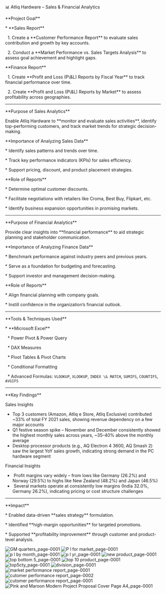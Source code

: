 

 📊 Atliq Hardware – Sales \& Financial Analytics



 \*\*Project Goal\*\*



\* \*\*Sales Report\*\*



&nbsp; 1. Create a \*\*Customer Performance Report\*\* to evaluate sales contribution and growth by key accounts.

&nbsp; 2. Conduct a \*\*Market Performance vs. Sales Targets Analysis\*\* to assess goal achievement and highlight gaps.



 \*\*Finance Report\*\*



&nbsp; 1. Create \*\*Profit and Loss (P\\\&L) Reports by Fiscal Year\*\* to track financial performance over time.

&nbsp; 2. Create \*\*Profit and Loss (P\\\&L) Reports by Market\*\* to assess profitability across geographies.



---



 \*\*Purpose of Sales Analytics\*\*



Enable Atliq Hardware to \*\*monitor and evaluate sales activities\*\*, identify top-performing customers, and track market trends for strategic decision-making.



\*\*Importance of Analyzing Sales Data\*\*



\* Identify sales patterns and trends over time.

\* Track key performance indicators (KPIs) for sales efficiency.

\* Support pricing, discount, and product placement strategies.



\*\*Role of Reports\*\*



\* Determine optimal customer discounts.

\* Facilitate negotiations with retailers like Croma, Best Buy, Flipkart, etc.

\* Identify business expansion opportunities in promising markets.



---



 \*\*Purpose of Financial Analytics\*\*



Provide clear insights into \*\*financial performance\*\* to aid strategic planning and stakeholder communication.



\*\*Importance of Analyzing Finance Data\*\*



\* Benchmark performance against industry peers and previous years.

\* Serve as a foundation for budgeting and forecasting.

\* Support investor and management decision-making.



\*\*Role of Reports\*\*



\* Align financial planning with company goals.

\* Instill confidence in the organization’s financial outlook.



---



 \*\*Tools \& Techniques Used\*\*



\* \*\*Microsoft Excel\*\*



&nbsp; \* Power Pivot \& Power Query

&nbsp; \* DAX Measures

&nbsp; \* Pivot Tables \& Pivot Charts

&nbsp; \* Conditional Formatting

&nbsp; \* Advanced Formulas: `VLOOKUP`, `XLOOKUP`, `INDEX \& MATCH`, `SUMIFS`, `COUNTIFS`, `AVGIFS`



---



 \*\*Key Findings\*\*



Sales Insights



* Top 3 customers (Amazon, Atliq e Store, Atliq Exclusive) contributed ~33% of total FY 2021 sales, showing revenue dependency on a few major accounts
* Q1 festive season spike – November and December consistently showed the highest monthly sales across years, ~35–40% above the monthly average
* Desktop processor products (e.g., AQ Electron 4 3600, AQ Smash 2) saw the largest YoY sales growth, indicating strong demand in the PC hardware segment



Financial Insights



* &nbsp;Profit margins vary widely – from lows like Germany (26.2%) and Norway (29.5%) to highs like New Zealand (48.2%) and Japan (46.5%)
* &nbsp;Several markets operate at consistently low margins (India 32.0%, Germany 26.2%), indicating pricing or cost structure challenges



---



 \*\*Impact\*\*



\* Enabled data-driven \*\*sales strategy\*\* formulation.

\* Identified \*\*high-margin opportunities\*\* for targeted promotions.

\* Supported \*\*profitability improvement\*\* through customer and product-level analysis.

![GM quarters_page-0001](https://github.com/user-attachments/assets/b9d378d8-23c1-445c-8507-46104f5c5f46)
![P l for market_page-0001](https://github.com/user-attachments/assets/20fd2e5a-9029-4b3b-9601-dfc6cbb0484e)
![p l by month_page-0001](https://github.com/user-attachments/assets/ac6c48b0-97e7-4b81-b113-ac1aca2240d1)
![p l yr_page-0001](https://github.com/user-attachments/assets/cd566753-46fc-403d-9c8c-6ce2d5e2d96f)
![new product_page-0001](https://github.com/user-attachments/assets/b7357223-d388-41e8-b4f9-b3dda1964b94)
![top bottom 5_page-0001](https://github.com/user-attachments/assets/fa066b74-39ed-437e-acc0-f9e2473560de)
![top 10 product_page-0001](https://github.com/user-attachments/assets/068cd395-e212-49a4-901d-c980d5a9e8f4)
![top5cty_page-0001](https://github.com/user-attachments/assets/1f0f9234-10fe-4827-9ef3-789c50dd0b50)
![division_page-0001](https://github.com/user-attachments/assets/c5c4ba67-cb78-4664-9281-468a6df5b0fd)
![market performance report_page-0001](https://github.com/user-attachments/assets/fc20faac-ce18-4a13-8cc8-c2fd00e1347b)
![cutomer performance report_page-0002](https://github.com/user-attachments/assets/993e6afe-89b7-4837-9de4-76311778ec90)
![cutomer performance report_page-0001](https://github.com/user-attachments/assets/90ad62eb-07fb-4dfc-a92f-68fdff91c03c)
![Pink and Maroon Modern Project Proposal Cover Page  A4_page-0001](https://github.com/user-attachments/assets/a8c58009-a74c-4a86-8e49-7c2b24a96c42)




